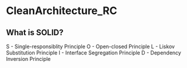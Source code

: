 # CleanArchitecture_RC
## What is SOLID?
S - Single-responsiblity Principle
O - Open-closed Principle
L - Liskov Substitution Principle
I - Interface Segregation Principle
D - Dependency Inversion Principle